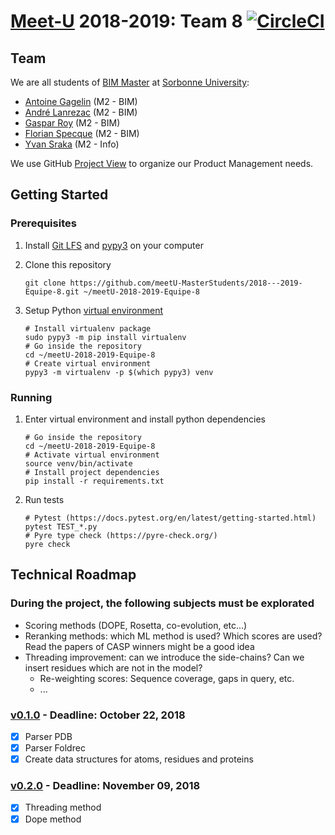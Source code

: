 # [Meet-U](http://www.meet-u.org/) 2018-2019: Team 8 [![CircleCI](https://circleci.com/gh/meetU-MasterStudents/2018---2019-Equipe-8.svg?style=svg)](https://circleci.com/gh/meetU-MasterStudents/2018---2019-Equipe-8)

## Team

We are all students of [BIM Master](http://www.lgm.upmc.fr/BIM/index.html) at [Sorbonne University](https://www.sorbonne-universite.fr/):

- [Antoine Gagelin](https://github.com/agagelin) (M2 - BIM)
- [André Lanrezac](https://github.com/Joffrin) (M2 - BIM)
- [Gaspar Roy](https://github.com/GasRoy) (M2 - BIM)
- [Florian Specque](https://github.com/fspecque) (M2 - BIM)
- [Yvan Sraka](https://github.com/yvan-sraka) (M2 - Info)

We use GitHub [Project View](https://github.com/meetU-MasterStudents/2018---2019-Equipe-8/projects/1) to organize our Product Management needs.

## Getting Started

### Prerequisites

1. Install [Git LFS](https://git-lfs.github.com/) and [pypy3](https://pypy.org/) on your computer

2. Clone this repository
    ```shell
    git clone https://github.com/meetU-MasterStudents/2018---2019-Equipe-8.git ~/meetU-2018-2019-Equipe-8
    ```

3. Setup Python [virtual environment](https://virtualenv.pypa.io/en/latest/)
    ```shell
    # Install virtualenv package
    sudo pypy3 -m pip install virtualenv
    # Go inside the repository
    cd ~/meetU-2018-2019-Equipe-8
    # Create virtual environment
    pypy3 -m virtualenv -p $(which pypy3) venv
    ```

### Running

1. Enter virtual environment and install python dependencies
    ```shell
    # Go inside the repository
    cd ~/meetU-2018-2019-Equipe-8
    # Activate virtual environment
    source venv/bin/activate
    # Install project dependencies
    pip install -r requirements.txt
    ```

2. Run tests
    ```shell
    # Pytest (https://docs.pytest.org/en/latest/getting-started.html)
    pytest TEST_*.py
    # Pyre type check (https://pyre-check.org/)
    pyre check
    ```

## Technical Roadmap

### During the project, the following subjects must be explorated

- Scoring methods (DOPE, Rosetta, co-evolution, etc...)
- Reranking methods: which ML method is used? Which scores are used? Read the papers of CASP winners might be a good idea
- Threading improvement: can we introduce the side-chains? Can we insert residues which are not in the model?
  - Re-weighting scores: Sequence coverage, gaps in query, etc.
  - ...

### [v0.1.0](https://github.com/meetU-MasterStudents/2018---2019-Equipe-8/milestone/2) - Deadline: October 22, 2018

- [x] Parser PDB
- [x] Parser Foldrec
- [x] Create data structures for atoms, residues and proteins

### [v0.2.0](https://github.com/meetU-MasterStudents/2018---2019-Equipe-8/milestone/1) - Deadline: November 09, 2018

- [x] Threading method
- [x] Dope method
